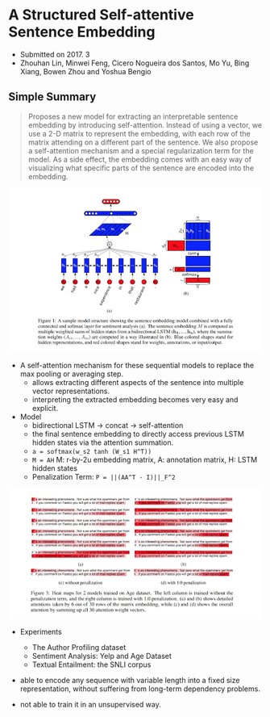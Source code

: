 # A Structured Self-attentive Sentence Embedding

- Submitted on 2017. 3
- Zhouhan Lin, Minwei Feng, Cicero Nogueira dos Santos, Mo Yu, Bing Xiang, Bowen Zhou and Yoshua Bengio

## Simple Summary

> Proposes a new model for extracting an interpretable sentence embedding by introducing self-attention. Instead of using a vector, we use a 2-D matrix to represent the embedding, with each row of the matrix attending on a different part of the sentence. We also propose a self-attention mechanism and a special regularization term for the model. As a side effect, the embedding comes with an easy way of visualizing what specific parts of the sentence are encoded into the embedding.

![images](../../images/self_attn_sentence_embed_1.png)

- A self-attention mechanism for these sequential models to replace the max pooling or averaging step.
	- allows extracting different aspects of the sentence into multiple vector representations.
	- interpreting the extracted embedding becomes very easy and explicit.
- Model
	- bidirectional LSTM -> concat -> self-attention
	- the final sentence embedding to directly access previous LSTM hidden states via the attention summation.
	- `a = softmax(w_s2 tanh (W_s1 H^T))`
	- `M = AH` M: r-by-2u embedding matrix, A: annotation matrix, H: LSTM hidden states
	- Penalization Term: `P = ||(AA^T - I)||_F^2`

![images](../../images/self_attn_sentence_embed_2.png)

- Experiments
	- The Author Profiling dataset
	- Sentiment Analysis: Yelp and Age Dataset
	- Textual Entailment: the SNLI corpus

- able to encode any sequence with variable length into a fixed size representation, without suffering from long-term dependency problems.
- not able to train it in an unsupervised way.

